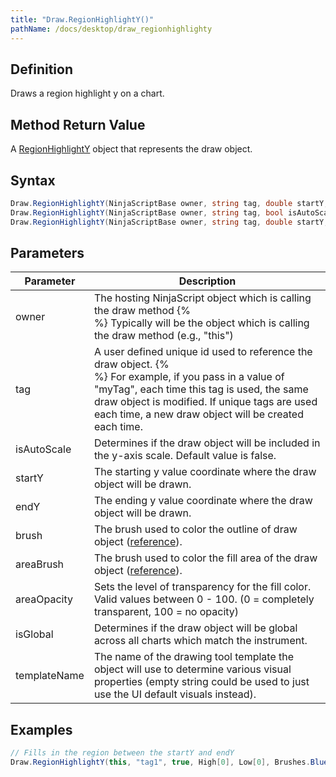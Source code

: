 ```yaml
---
title: "Draw.RegionHighlightY()"
pathName: /docs/desktop/draw_regionhighlighty
---
```


## Definition

Draws a region highlight y on a chart.

## Method Return Value

A [RegionHighlightY](/docs/desktop/regionhighlighty) object that represents the draw object.

## Syntax

```csharp
Draw.RegionHighlightY(NinjaScriptBase owner, string tag, double startY, double endY, Brush brush)
Draw.RegionHighlightY(NinjaScriptBase owner, string tag, bool isAutoScale, double startY, double endY, Brush brush, Brush areaBrush, int areaOpacity)
Draw.RegionHighlightY(NinjaScriptBase owner, string tag, double startY, double endY, bool isGlobal, string templateName)
```

## Parameters

| Parameter       | Description                                                                                                                                     |
|-----------------|-------------------------------------------------------------------------------------------------------------------------------------------------|
| owner           | The hosting NinjaScript object which is calling the draw method {% <br> %} Typically will be the object which is calling the draw method (e.g., "this") |
| tag             | A user defined unique id used to reference the draw object. {% <br> %} For example, if you pass in a value of "myTag", each time this tag is used, the same draw object is modified. If unique tags are used each time, a new draw object will be created each time. |
| isAutoScale     | Determines if the draw object will be included in the y-axis scale. Default value is false.                                                  |
| startY          | The starting y value coordinate where the draw object will be drawn.                                                                          |
| endY            | The ending y value coordinate where the draw object will be drawn.                                                                            |
| brush           | The brush used to color the outline of draw object ([reference](https://msdn.microsoft.com/en-us/library/system.windows.media.brushes%28v=vs.110%29.aspx)). |
| areaBrush       | The brush used to color the fill area of the draw object ([reference](https://msdn.microsoft.com/en-us/library/system.windows.media.brushes%28v=vs.110%29.aspx)). |
| areaOpacity     | Sets the level of transparency for the fill color. Valid values between 0 - 100. (0 = completely transparent, 100 = no opacity)               |
| isGlobal        | Determines if the draw object will be global across all charts which match the instrument.                                                    |
| templateName    | The name of the drawing tool template the object will use to determine various visual properties (empty string could be used to just use the UI default visuals instead). |

## Examples

```csharp
// Fills in the region between the startY and endY
Draw.RegionHighlightY(this, "tag1", true, High[0], Low[0], Brushes.Blue, Brushes.Green, 20);
```

